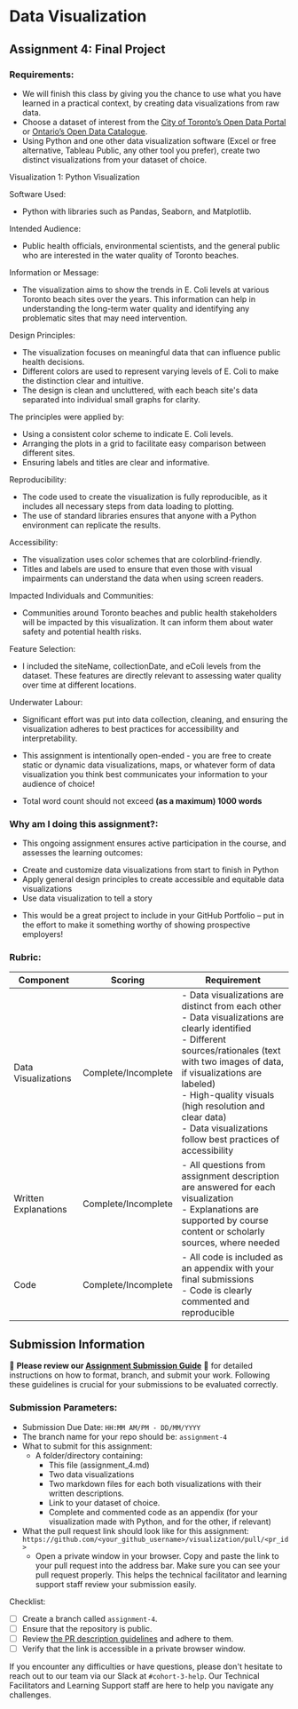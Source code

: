 # Data Visualization

## Assignment 4: Final Project

### Requirements:
- We will finish this class by giving you the chance to use what you have learned in a practical context, by creating data visualizations from raw data. 
- Choose a dataset of interest from the [City of Toronto’s Open Data Portal](https://www.toronto.ca/city-government/data-research-maps/open-data/) or [Ontario’s Open Data Catalogue](https://data.ontario.ca/). 
- Using Python and one other data visualization software (Excel or free alternative, Tableau Public, any other tool you prefer), create two distinct visualizations from your dataset of choice.  

Visualization 1: Python Visualization

Software Used:
- Python with libraries such as Pandas, Seaborn, and Matplotlib.

Intended Audience:
- Public health officials, environmental scientists, and the general public who are interested in the water quality of Toronto beaches.

Information or Message:
- The visualization aims to show the trends in E. Coli levels at various Toronto beach sites over the years. This information can help in understanding the long-term water quality and identifying any problematic sites that may need intervention.

Design Principles:
- The visualization focuses on meaningful data that can influence public health decisions.
- Different colors are used to represent varying levels of E. Coli to make the distinction clear and intuitive.
- The design is clean and uncluttered, with each beach site's data separated into individual small graphs for clarity.

The principles were applied by:
- Using a consistent color scheme to indicate E. Coli levels.
- Arranging the plots in a grid to facilitate easy comparison between different sites.
- Ensuring labels and titles are clear and informative.

Reproducibility:
- The code used to create the visualization is fully reproducible, as it includes all necessary steps from data loading to plotting.
- The use of standard libraries ensures that anyone with a Python environment can replicate the results.

Accessibility:
- The visualization uses color schemes that are colorblind-friendly.
- Titles and labels are used to ensure that even those with visual impairments can understand the data when using screen readers.

Impacted Individuals and Communities:
- Communities around Toronto beaches and public health stakeholders will be impacted by this visualization. It can inform them about water safety and potential health risks.

Feature Selection:
- I included the siteName, collectionDate, and eColi levels from the dataset. These features are directly relevant to assessing water quality over time at different locations.

Underwater Labour:
- Significant effort was put into data collection, cleaning, and ensuring the visualization adheres to best practices for accessibility and interpretability.

- This assignment is intentionally open-ended - you are free to create static or dynamic data visualizations, maps, or whatever form of data visualization you think best communicates your information to your audience of choice! 
- Total word count should not exceed **(as a maximum) 1000 words** 
 
### Why am I doing this assignment?:  
- This ongoing assignment ensures active participation in the course, and assesses the learning outcomes: 
* Create and customize data visualizations from start to finish in Python
* Apply general design principles to create accessible and equitable data visualizations
* Use data visualization to tell a story  
- This would be a great project to include in your GitHub Portfolio – put in the effort to make it something worthy of showing prospective employers!

### Rubric:

| Component         | Scoring  | Requirement                                                                 |
|-------------------|----------|-----------------------------------------------------------------------------|
| Data Visualizations | Complete/Incomplete | - Data visualizations are distinct from each other<br>- Data visualizations are clearly identified<br>- Different sources/rationales (text with two images of data, if visualizations are labeled)<br>- High-quality visuals (high resolution and clear data)<br>- Data visualizations follow best practices of accessibility |
| Written Explanations | Complete/Incomplete | - All questions from assignment description are answered for each visualization<br>- Explanations are supported by course content or scholarly sources, where needed |
| Code              | Complete/Incomplete | - All code is included as an appendix with your final submissions<br>- Code is clearly commented and reproducible |

## Submission Information

🚨 **Please review our [Assignment Submission Guide](https://github.com/UofT-DSI/onboarding/blob/main/onboarding_documents/submissions.md)** 🚨 for detailed instructions on how to format, branch, and submit your work. Following these guidelines is crucial for your submissions to be evaluated correctly.

### Submission Parameters:
* Submission Due Date: `HH:MM AM/PM - DD/MM/YYYY`
* The branch name for your repo should be: `assignment-4`
* What to submit for this assignment:
    * A folder/directory containing:
        * This file (assignment_4.md)
        * Two data visualizations 
        * Two markdown files for each both visualizations with their written descriptions.
        * Link to your dataset of choice.
        * Complete and commented code as an appendix (for your visualization made with Python, and for the other, if relevant) 
* What the pull request link should look like for this assignment: `https://github.com/<your_github_username>/visualization/pull/<pr_id>`
    * Open a private window in your browser. Copy and paste the link to your pull request into the address bar. Make sure you can see your pull request properly. This helps the technical facilitator and learning support staff review your submission easily.

Checklist:
- [ ] Create a branch called `assignment-4`.
- [ ] Ensure that the repository is public.
- [ ] Review [the PR description guidelines](https://github.com/UofT-DSI/onboarding/blob/main/onboarding_documents/submissions.md#guidelines-for-pull-request-descriptions) and adhere to them.
- [ ] Verify that the link is accessible in a private browser window.

If you encounter any difficulties or have questions, please don't hesitate to reach out to our team via our Slack at `#cohort-3-help`. Our Technical Facilitators and Learning Support staff are here to help you navigate any challenges.
